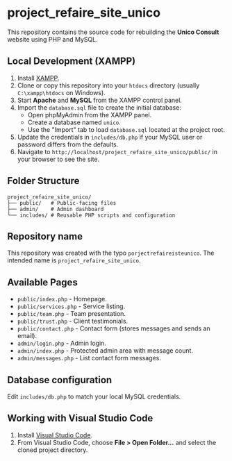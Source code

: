 # project_refaire_site_unico

This repository contains the source code for rebuilding the **Unico Consult** website using PHP and MySQL.

## Local Development (XAMPP)

1. Install [XAMPP](https://www.apachefriends.org/index.html).
2. Clone or copy this repository into your `htdocs` directory (usually `C:\xampp\htdocs` on Windows).
3. Start **Apache** and **MySQL** from the XAMPP control panel.
4. Import the `database.sql` file to create the initial database:
   - Open phpMyAdmin from the XAMPP panel.
   - Create a database named `unico`.
   - Use the "Import" tab to load `database.sql` located at the project root.
5. Update the credentials in `includes/db.php` if your MySQL user or password differs from the defaults.
6. Navigate to `http://localhost/project_refaire_site_unico/public/` in your browser to see the site.

## Folder Structure

```
project_refaire_site_unico/
├── public/   # Public-facing files
├── admin/    # Admin dashboard
└── includes/ # Reusable PHP scripts and configuration
```

## Repository name

This repository was created with the typo `porjectrefaireisteunico`.
The intended name is `project_refaire_site_unico`.

## Available Pages

- `public/index.php` - Homepage.
- `public/services.php` - Service listing.
- `public/team.php` - Team presentation.
- `public/trust.php` - Client testimonials.
- `public/contact.php` - Contact form (stores messages and sends an email).
- `admin/login.php` - Admin login.
- `admin/index.php` - Protected admin area with message count.
- `admin/messages.php` - List contact form messages.

## Database configuration

Edit `includes/db.php` to match your local MySQL credentials.

## Working with Visual Studio Code

1. Install [Visual Studio Code](https://code.visualstudio.com/).
2. From Visual Studio Code, choose **File > Open Folder...** and select the cloned project directory.
